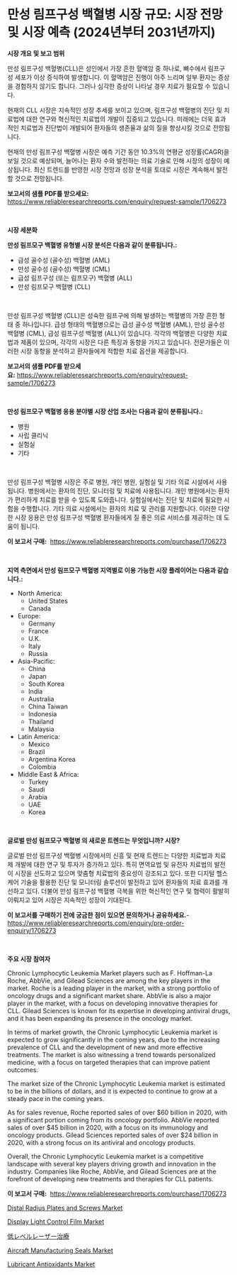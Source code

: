<p><h1>만성 림프구성 백혈병 시장 규모: 시장 전망 및 시장 예측 (2024년부터 2031년까지)</h1></p><p><strong>시장 개요 및 보고 범위</strong></p>
<p><p>만성 림프구성 백혈병(CLL)은 성인에서 가장 흔한 혈액암 중 하나로, 뼈수에서 림프구성 세포가 이상 증식하여 발생합니다. 이 혈액암은 진행이 아주 느리며 일부 환자는 증상을 경험하지 않기도 합니다. 그러나 심각한 증상이 나타날 경우 치료가 필요할 수 있습니다.</p><p>현재의 CLL 시장은 지속적인 성장 추세를 보이고 있으며, 림프구성 백혈병의 진단 및 치료법에 대한 연구와 혁신적인 치료법의 개발이 집중되고 있습니다. 미래에는 더욱 효과적인 치료법과 진단법이 개발되어 환자들의 생존율과 삶의 질을 향상시킬 것으로 전망됩니다.</p><p>현재의 만성 림프구성 백혈병 시장은 예측 기간 동안 10.3%의 연평균 성장률(CAGR)을 보일 것으로 예상되며, 늘어나는 환자 수와 발전하는 의료 기술로 인해 시장의 성장이 예상됩니다. 최신 트렌드를 반영한 시장 전망과 성장 분석을 토대로 시장은 계속해서 발전할 것으로 전망됩니다.</p></p>
<p><strong>보고서의 샘플 PDF를 받으세요:</strong> <a href="https://www.reliableresearchreports.com/enquiry/request-sample/1706273">https://www.reliableresearchreports.com/enquiry/request-sample/1706273</a></p>
<p>&nbsp;</p>
<p><strong>시장 세분화</strong></p>
<p><strong>만성 림프모구 백혈병 유형별 시장 분석은 다음과 같이 분류됩니다.:</strong></p>
<p><ul><li>급성 골수성 (골수성) 백혈병 (AML)</li><li>만성 골수성 (골수성) 백혈병 (CML)</li><li>급성 림프구성 (또는 림프모구) 백혈병 (ALL)</li><li>만성 림프모구 백혈병 (CLL)</li></ul></p>
<p>&nbsp;</p>
<p><p>만성 림프구성 백혈병 (CLL)은 성숙한 림프구에 의해 발생하는 백혈병의 가장 흔한 형태 중 하나입니다. 급성 형태의 백혈병으로는 급성 골수성 백혈병 (AML), 만성 골수성 백혈병 (CML), 급성 림프구성 백혈병 (ALL)이 있습니다. 각각의 백혈병은 다양한 치료법과 제품이 있으며, 각각의 시장은 다른 특징과 동향을 가지고 있습니다. 전문가들은 이러한 시장 동향을 분석하고 환자들에게 적합한 치료 옵션을 제공합니다.</p></p>
<p><strong>보고서의 샘플 PDF를 받으세요:</strong>&nbsp;<a href="https://www.reliableresearchreports.com/enquiry/request-sample/1706273">https://www.reliableresearchreports.com/enquiry/request-sample/1706273</a></p>
<p>&nbsp;</p>
<p><strong> 만성 림프모구 백혈병 응용 분야별 시장 산업 조사는 다음과 같이 분류됩니다.:</strong></p>
<p><ul><li>병원</li><li>사립 클리닉</li><li>실험실</li><li>기타</li></ul></p>
<p>&nbsp;</p>
<p><p>만성 림프구성 백혈병 시장은 주로 병원, 개인 병원, 실험실 및 기타 의료 시설에서 사용됩니다. 병원에서는 환자의 진단, 모니터링 및 치료에 사용됩니다. 개인 병원에서는 환자가 편리하게 치료를 받을 수 있도록 도와줍니다. 실험실에서는 진단 및 치료에 필요한 시험을 수행합니다. 기타 의료 시설에서는 환자의 치료 및 관리를 지원합니다. 이러한 다양한 시장 응용은 만성 림프구성 백혈병 환자들에게 질 좋은 의료 서비스를 제공하는 데 도움이 됩니다.</p></p>
<p><strong>이 보고서 구매:</strong>&nbsp; <a href="https://www.reliableresearchreports.com/purchase/1706273">https://www.reliableresearchreports.com/purchase/1706273</a></p>
<p>&nbsp;</p>
<p><strong>지역 측면에서 만성 림프모구 백혈병 지역별로 이용 가능한 시장 플레이어는 다음과 같습니다.:</strong></p>
<p><ul>
    <li>
        North America:
        <ul>
            <li>United States</li>
            <li>Canada</li>
        </ul>
    </li>
    <li>
        Europe:
        <ul>
            <li>Germany</li>
            <li>France</li>
            <li>U.K.</li>
            <li>Italy</li>
            <li>Russia</li>
        </ul>
    </li>
    <li>
        Asia-Pacific:
        <ul>
            <li>China</li>
            <li>Japan</li>
            <li>South Korea</li>
            <li>India</li>
            <li>Australia</li>
            <li>China Taiwan</li>
            <li>Indonesia</li>
            <li>Thailand</li>
            <li>Malaysia</li>
        </ul>
    </li>
    <li>
        Latin America:
        <ul>
            <li>Mexico</li>
            <li>Brazil</li>
            <li>Argentina Korea</li>
            <li>Colombia</li>
        </ul>
    </li>
    <li>
        Middle East & Africa:
        <ul>
            <li>Turkey</li>
            <li>Saudi</li>
            <li>Arabia</li>
            <li>UAE</li>
            <li>Korea</li>
        </ul>
    </li>
    </ul></p>
<p>&nbsp;</p>
<p><strong>글로벌 만성 림프모구 백혈병 의 새로운 트렌드는 무엇입니까? 시장?</strong></p>
<p><p>글로벌 만성 림프구성 백혈병 시장에서의 신흥 및 현재 트렌드는 다양한 치료법과 치료제 개발에 대한 연구 및 투자가 증가하고 있다. 특히 면역요법 및 유전자 치료법의 발전이 시장을 선도하고 있으며 맞춤형 치료법의 중요성이 강조되고 있다. 또한 디지털 헬스케어 기술을 활용한 진단 및 모니터링 솔루션이 발전하고 있어 환자들의 치료 효과를 개선하고 있다. 더불어 만성 림프구성 백혈병 극복을 위한 혁신적인 연구 및 협력이 활발히 이뤄지고 있어 시장은 지속적인 성장이 기대된다.</p></p>
<p><strong>이 보고서를 구매하기 전에 궁금한 점이 있으면 문의하거나 공유하세요.</strong>- <a href="https://www.reliableresearchreports.com/enquiry/pre-order-enquiry/1706273">https://www.reliableresearchreports.com/enquiry/pre-order-enquiry/1706273</a></p>
<p>&nbsp;</p>
<p><strong>주요 시장 참여자</strong></p>
<p><p>Chronic Lymphocytic Leukemia Market players such as F. Hoffman-La Roche, AbbVie, and Gilead Sciences are among the key players in the market. Roche is a leading player in the market, with a strong portfolio of oncology drugs and a significant market share. AbbVie is also a major player in the market, with a focus on developing innovative therapies for CLL. Gilead Sciences is known for its expertise in developing antiviral drugs, and it has been expanding its presence in the oncology market.</p><p>In terms of market growth, the Chronic Lymphocytic Leukemia market is expected to grow significantly in the coming years, due to the increasing prevalence of CLL and the development of new and more effective treatments. The market is also witnessing a trend towards personalized medicine, with a focus on targeted therapies that can improve patient outcomes.</p><p>The market size of the Chronic Lymphocytic Leukemia market is estimated to be in the billions of dollars, and it is expected to continue to grow at a steady pace in the coming years.</p><p>As for sales revenue, Roche reported sales of over $60 billion in 2020, with a significant portion coming from its oncology portfolio. AbbVie reported sales of over $45 billion in 2020, with a focus on its immunology and oncology products. Gilead Sciences reported sales of over $24 billion in 2020, with a strong focus on its antiviral and oncology products.</p><p>Overall, the Chronic Lymphocytic Leukemia market is a competitive landscape with several key players driving growth and innovation in the industry. Companies like Roche, AbbVie, and Gilead Sciences are at the forefront of developing new treatments and therapies for CLL patients.</p></p>
<p><strong>이 보고서 구매:</strong>&nbsp;&nbsp;<a href="https://www.reliableresearchreports.com/purchase/1706273">https://www.reliableresearchreports.com/purchase/1706273</a></p>
<p><p><a href="https://github.com/FassouRP/Market-Research-Report-List-3/blob/main/distal-radius-plates-and-screws-market.md">Distal Radius Plates and Screws Market</a></p><p><a href="https://issuu.com/reportprime-2/docs/display-light-control-film-market-size-2030.pptx">Display Light Control Film Market</a></p><p><a href="https://medium.com/@novabrown3/%E4%BD%8E%E3%83%AC%E3%83%99%E3%83%AB%E3%83%AC%E3%83%BC%E3%82%B6%E3%83%BC%E6%B2%BB%E7%99%82%E5%B8%82%E5%A0%B4%E3%81%AE%E5%88%86%E6%9E%90-%E3%82%B0%E3%83%AD%E3%83%BC%E3%83%90%E3%83%AB%E7%94%A3%E6%A5%AD%E3%81%AE%E5%B1%95%E6%9C%9B%E3%81%A8%E4%BA%88%E6%B8%AC-2024%E5%B9%B4%E3%81%8B%E3%82%892031%E5%B9%B4-43121eef926b">低レベルレーザー治療</a></p><p><a href="https://github.com/rahu1506/Market-Research-Report-List-3/blob/main/aircraft-manufacturing-seals-market.md">Aircraft Manufacturing Seals Market</a></p><p><a href="https://view.publitas.com/reportprime-1/lubricant-antioxidants-market-size-reflecting-a-forecast-till-2031-market-by-type-by-application-and-by-geography/">Lubricant Antioxidants Market</a></p></p>
